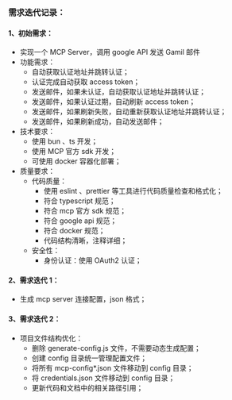 ### 需求迭代记录：

#### 1、初始需求：

* 实现一个 MCP Server，调用 google API 发送 Gamil 邮件
* 功能需求：
  * 自动获取认证地址并跳转认证；
  * 认证完成自动获取 access token；
  * 发送邮件，如果未认证，自动获取认证地址并跳转认证；
  * 发送邮件，如果认证过期，自动刷新 access token；
  * 发送邮件，如果刷新失败，自动重新获取认证地址并跳转认证；
  * 发送邮件，如果刷新成功，自动发送邮件；
* 技术要求：
  * 使用 bun 、ts 开发；
  * 使用 MCP 官方 sdk 开发；
  * 可使用 docker 容器化部署；
* 质量要求：
  * 代码质量：
    * 使用 eslint 、prettier 等工具进行代码质量检查和格式化；
    * 符合 typescript 规范；
    * 符合 mcp 官方 sdk 规范；
    * 符合 google api 规范；
    * 符合 docker 规范；
    * 代码结构清晰，注释详细；
  * 安全性：
    * 身份认证：使用 OAuth2 认证；

#### 2、需求迭代 1：

- 生成 mcp server 连接配置，json 格式；

#### 3、需求迭代 2：

- 项目文件结构优化：
  - 删除 generate-config.js 文件，不需要动态生成配置；
  - 创建 config 目录统一管理配置文件；
  - 将所有 mcp-config*.json 文件移动到 config 目录；
  - 将 credentials.json 文件移动到 config 目录；
  - 更新代码和文档中的相关路径引用；
